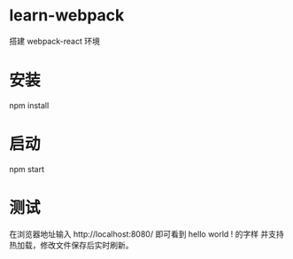 # learn-webpack
搭建 webpack-react 环境

# 安装

npm install 

# 启动

npm start

# 测试

在浏览器地址输入 http://localhost:8080/
即可看到 hello world ! 的字样
并支持热加载，修改文件保存后实时刷新。
